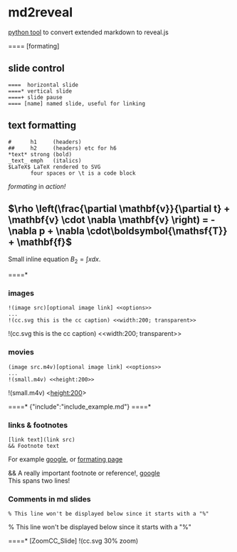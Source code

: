 # md2reveal
[python tool](https://github.com/thoppe/md2reveal) to convert extended markdown to reveal.js

==== [formating]  

## slide control
	====  horizontal slide
	====* vertical slide
	====+ slide pause
	==== [name] named slide, useful for linking

## text formatting
    #      h1     (headers) 
    ##     h2     (headers) etc for h6
	*text* strong (bold)
	_text_ emph   (italics)
	$LaTeX$ LaTeX rendered to SVG
	       four spaces or \t is a code block

_formating_ in *action!*
## $\rho \left(\frac{\partial \mathbf{v}}{\partial t} + \mathbf{v} \cdot \nabla \mathbf{v} \right) = -\nabla p + \nabla \cdot\boldsymbol{\mathsf{T}} + \mathbf{f}$

Small inline equation $B_2 = \int x dx$.

====* 
### images
	!(image src)[optional image link] <<options>>
    ...
	!(cc.svg this is the cc caption) <<width:200; transparent>>
!(cc.svg this is the cc caption) <<width:200; transparent>>

### movies
	(image src.m4v)[optional image link] <<options>>
    ...
	!(small.m4v) <<height:200>>
!(small.m4v) <<height:200>>

====*
{"include":"include_example.md"}
====*

### links & footnotes
    [link text](link src)
    && Footnote text
	
For example [google](https://www.google.com), or [formating page](#/formating)

&& A really important footnote or reference!, [google](https://www.google.com)<br>This spans two lines!

### Comments in md slides
    % This line won't be displayed below since it starts with a "%"

% This line won't be displayed below since it starts with a "%"
<br>

====* [ZoomCC_Slide] !(cc.svg 30% zoom)

